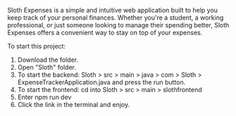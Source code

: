 Sloth Expenses is a simple and intuitive web application built to help you keep track of your personal finances. Whether you're a student, a working professional, or just someone looking to manage their spending better, Sloth Expenses offers a convenient way to stay on top of your expenses.

To start this project:
1) Download the folder.
2) Open "Sloth" folder.
3) To start the backend: Sloth > src > main > java > com > Sloth > ExpenseTrackerApplication.java and press the run button.
4) To start the frontend: cd into Sloth > src > main > slothfrontend
5) Enter npm run dev
6) Click the link in the terminal and enjoy.
